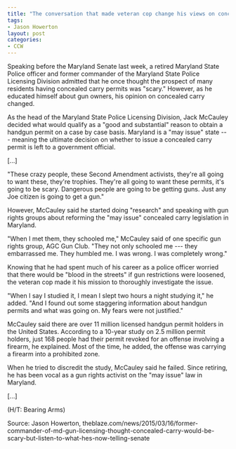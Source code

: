```yaml
---
title: "The conversation that made veteran cop change his views on concealed carry: 'They schooled me'"
tags:
- Jason Howerton
layout: post
categories:
- CCW
---
```


Speaking before the Maryland Senate last week, a retired Maryland State Police officer and former commander of the Maryland State Police Licensing Division admitted that he once thought the prospect of many residents having concealed carry permits was "scary." However, as he educated himself about gun owners, his opinion on concealed carry changed.

As the head of the Maryland State Police Licensing Division, Jack McCauley decided what would qualify as a "good and substantial" reason to obtain a handgun permit on a case by case basis. Maryland is a "may issue" state --- meaning the ultimate decision on whether to issue a concealed carry permit is left to a government official.

[...]

"These crazy people, these Second Amendment activists, they're all going to want these, they're trophies. They're all going to want these permits, it's going to be scary. Dangerous people are going to be getting guns. Just any Joe citizen is going to get a gun."

However, McCauley said he started doing "research" and speaking with gun rights groups about reforming the "may issue" concealed carry legislation in Maryland.

"When I met them, they schooled me," McCauley said of one specific gun rights group, AGC Gun Club. "They not only schooled me --- they embarrassed me. They humbled me. I was wrong. I was completely wrong."

Knowing that he had spent much of his career as a police officer worried that there would be "blood in the streets" if gun restrictions were loosened, the veteran cop made it his mission to thoroughly investigate the issue.

"When I say I studied it, I mean I slept two hours a night studying it," he added. "And I found out some staggering information about handgun permits and what was going on. My fears were not justified."

McCauley said there are over 11 million licensed handgun permit holders in the United States. According to a 10-year study on 2.5 million permit holders, just 168 people had their permit revoked for an offense involving a firearm, he explained. Most of the time, he added, the offense was carrying a firearm into a prohibited zone.

When he tried to discredit the study, McCauley said he failed. Since retiring, he has been vocal as a gun rights activist on the "may issue" law in Maryland.

[...]

(H/T: Bearing Arms)

Source: Jason Howerton,
theblaze.com/news/2015/03/16/former-commander-of-md-gun-licensing-thought-concealed-carry-would-be-scary-but-listen-to-what-hes-now-telling-senate
